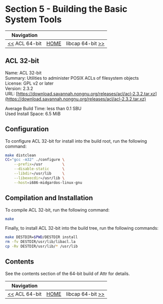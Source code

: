 # Section 5 - Building the Basic System Tools

| Navigation |||
| --- | --- | ---: |
| [<<](./ACL64bit.md) ACL 64-bit | [HOME](../README.md) | libcap 64-bit [>>](./libcap64bit.md) |

## ACL 32-bit

Name: ACL 32-bit<br />
Summary: Utilities to administer POSIX ACLs of filesystem objects<br />
License: GPL v2 or later<br />
Version: 2.3.2<br />
URL: [https://download.savannah.nongnu.org/releases/acl/acl-2.3.2.tar.xz](https://download.savannah.nongnu.org/releases/acl/acl-2.3.2.tar.xz)<br />

Average Build Time: less than 0.1 SBU<br />
Used Install Space: 6.5 MiB<br />

## Configuration

To configure ACL 32-bit for install into the build root, run the following command:

```bash
make distclean
CC="gcc -m32" ./configure \
    --prefix=/usr         \
    --disable-static      \
    --libdir=/usr/lib     \
    --libexecdir=/usr/lib \
    --host=i686-midgardos-linux-gnu
```

## Compilation and Installation

To compile ACL 32-bit, run the following command:

```bash
make
```

Finally, to install ACL 32-bit into the build tree, run the following commands:

```bash
make DESTDIR=$PWD/DESTDIR install
rm -fv DESTDIR/usr/lib/libacl.la
cp -Rv DESTDIR/usr/lib/* /usr/lib
```

## Contents

See the contents section of the 64-bit build of Attr for details.

| Navigation |||
| --- | --- | ---: |
| [<<](./ACL64bit.md) ACL 64-bit | [HOME](../README.md) | libcap 64-bit [>>](./libcap64bit.md) |

